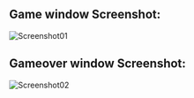 ## Game window Screenshot: 
![Screenshot01](https://user-images.githubusercontent.com/56446908/232667117-66810705-2d94-4e68-a006-649261635179.png)

## Gameover window Screenshot: 
![Screenshot02](https://user-images.githubusercontent.com/56446908/232667125-1656da1b-8426-43ee-ac21-e5fff6e60312.png)
